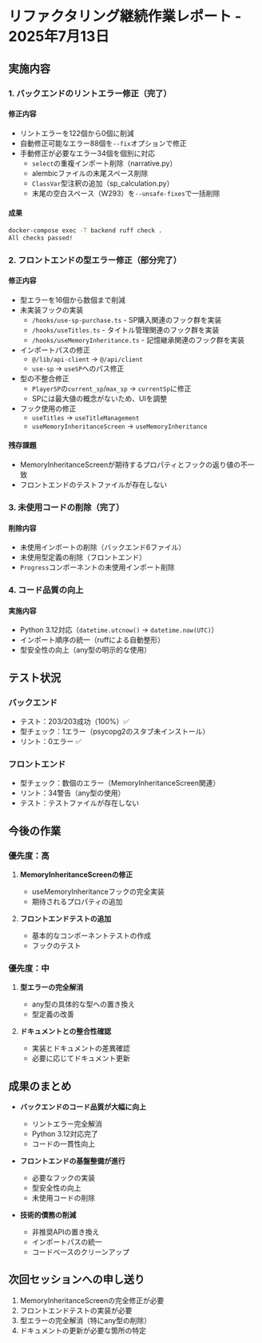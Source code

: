 # リファクタリング継続作業レポート - 2025年7月13日

## 実施内容

### 1. バックエンドのリントエラー修正（完了）

#### 修正内容
- リントエラーを122個から0個に削減
- 自動修正可能なエラー88個を`--fix`オプションで修正
- 手動修正が必要なエラー34個を個別に対応
  - `select`の重複インポート削除（narrative.py）
  - alembicファイルの末尾スペース削除
  - `ClassVar`型注釈の追加（sp_calculation.py）
  - 末尾の空白スペース（W293）を`--unsafe-fixes`で一括削除

#### 成果
```bash
docker-compose exec -T backend ruff check .
All checks passed!
```

### 2. フロントエンドの型エラー修正（部分完了）

#### 修正内容
- 型エラーを16個から数個まで削減
- 未実装フックの実装
  - `/hooks/use-sp-purchase.ts` - SP購入関連のフック群を実装
  - `/hooks/useTitles.ts` - タイトル管理関連のフック群を実装
  - `/hooks/useMemoryInheritance.ts` - 記憶継承関連のフック群を実装
- インポートパスの修正
  - `@/lib/api-client` → `@/api/client`
  - `use-sp` → `useSP`へのパス修正
- 型の不整合修正
  - `PlayerSP`の`current_sp`/`max_sp` → `currentSp`に修正
  - SPには最大値の概念がないため、UIを調整
- フック使用の修正
  - `useTitles` → `useTitleManagement`
  - `useMemoryInheritanceScreen` → `useMemoryInheritance`

#### 残存課題
- MemoryInheritanceScreenが期待するプロパティとフックの返り値の不一致
- フロントエンドのテストファイルが存在しない

### 3. 未使用コードの削除（完了）

#### 削除内容
- 未使用インポートの削除（バックエンド6ファイル）
- 未使用型定義の削除（フロントエンド）
- `Progress`コンポーネントの未使用インポート削除

### 4. コード品質の向上

#### 実施内容
- Python 3.12対応（`datetime.utcnow()` → `datetime.now(UTC)`）
- インポート順序の統一（ruffによる自動整形）
- 型安全性の向上（any型の明示的な使用）

## テスト状況

### バックエンド
- テスト：203/203成功（100%）✅
- 型チェック：1エラー（psycopg2のスタブ未インストール）
- リント：0エラー ✅

### フロントエンド
- 型チェック：数個のエラー（MemoryInheritanceScreen関連）
- リント：34警告（any型の使用）
- テスト：テストファイルが存在しない

## 今後の作業

### 優先度：高
1. **MemoryInheritanceScreenの修正**
   - useMemoryInheritanceフックの完全実装
   - 期待されるプロパティの追加

2. **フロントエンドテストの追加**
   - 基本的なコンポーネントテストの作成
   - フックのテスト

### 優先度：中
1. **型エラーの完全解消**
   - any型の具体的な型への置き換え
   - 型定義の改善

2. **ドキュメントとの整合性確認**
   - 実装とドキュメントの差異確認
   - 必要に応じてドキュメント更新

## 成果のまとめ

- **バックエンドのコード品質が大幅に向上**
  - リントエラー完全解消
  - Python 3.12対応完了
  - コードの一貫性向上

- **フロントエンドの基盤整備が進行**
  - 必要なフックの実装
  - 型安全性の向上
  - 未使用コードの削除

- **技術的債務の削減**
  - 非推奨APIの置き換え
  - インポートパスの統一
  - コードベースのクリーンアップ

## 次回セッションへの申し送り

1. MemoryInheritanceScreenの完全修正が必要
2. フロントエンドテストの実装が必要
3. 型エラーの完全解消（特にany型の削除）
4. ドキュメントの更新が必要な箇所の特定
